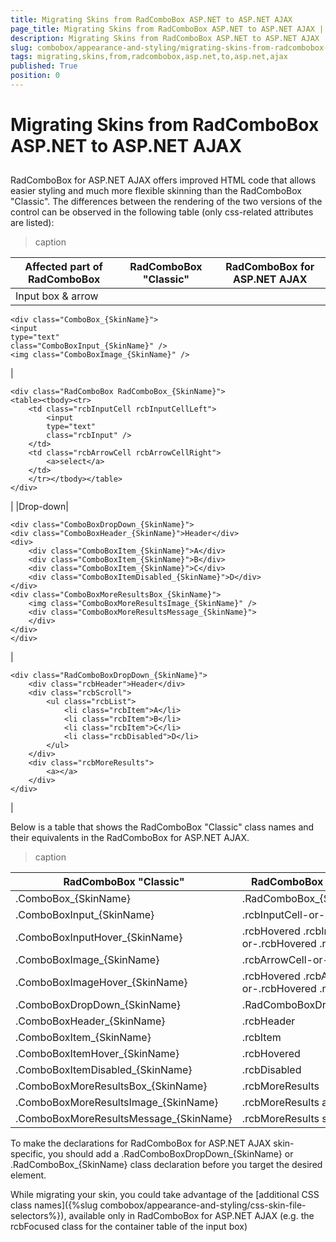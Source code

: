 ```yaml
---
title: Migrating Skins from RadComboBox ASP.NET to ASP.NET AJAX
page_title: Migrating Skins from RadComboBox ASP.NET to ASP.NET AJAX | RadComboBox for ASP.NET AJAX Documentation
description: Migrating Skins from RadComboBox ASP.NET to ASP.NET AJAX
slug: combobox/appearance-and-styling/migrating-skins-from-radcombobox-asp.net-to-asp.net-ajax
tags: migrating,skins,from,radcombobox,asp.net,to,asp.net,ajax
published: True
position: 0
---
```


# Migrating Skins from RadComboBox ASP.NET to ASP.NET AJAX



## 

RadComboBox for ASP.NET AJAX offers improved HTML code that allows easier styling and much more flexible skinning than the RadComboBox "Classic". The differences between the rendering of the two versions of the control can be observed in the following table (only css-related attributes are listed):


>caption  

| Affected part of RadComboBox | RadComboBox "Classic" | RadComboBox for ASP.NET AJAX |
| ------ | ------ | ------ |
|Input box & arrow|

````ASPNET
<div class="ComboBox_{SkinName}">
<input
type="text"
class="ComboBoxInput_{SkinName}" />
<img class="ComboBoxImage_{SkinName}" />
````

|

````ASPNET
<div class="RadComboBox RadComboBox_{SkinName}">
<table><tbody><tr>
	<td class="rcbInputCell rcbInputCellLeft">
		<input
		type="text"
		class="rcbInput" />
	</td>
	<td class="rcbArrowCell rcbArrowCellRight">
		<a>select</a>
	</td>
	</tr></tbody></table>
</div>
````

|
|Drop-down|

````ASPNET
<div class="ComboBoxDropDown_{SkinName}">
<div class="ComboBoxHeader_{SkinName}">Header</div>
<div>
	<div class="ComboBoxItem_{SkinName}">A</div>
	<div class="ComboBoxItem_{SkinName}">B</div>
	<div class="ComboBoxItem_{SkinName}">C</div>
	<div class="ComboBoxItemDisabled_{SkinName}">D</div>
</div>
<div class="ComboBoxMoreResultsBox_{SkinName}">
	<img class="ComboBoxMoreResultsImage_{SkinName}" />
	<div class="ComboBoxMoreResultsMessage_{SkinName}">
	</div>
</div>
</div>
````

|

````ASPNET
<div class="RadComboBoxDropDown_{SkinName}">
	<div class="rcbHeader">Header</div>
	<div class="rcbScroll">
		<ul class="rcbList">
			<li class="rcbItem">A</li>
			<li class="rcbItem">B</li>
			<li class="rcbItem">C</li>
			<li class="rcbDisabled">D</li>
		</ul>
	</div>
	<div class="rcbMoreResults">
		<a></a>
	</div>
</div>
````

|

Below is a table that shows the RadComboBox "Classic" class names and their equivalents in the RadComboBox for ASP.NET AJAX.


>caption  

| RadComboBox "Classic" | RadComboBox for ASP.NET AJAX |
| ------ | ------ |
|.ComboBox_{SkinName}|.RadComboBox_{SkinName}|
|.ComboBoxInput_{SkinName}|.rcbInputCell-or-.rcbInput|
|.ComboBoxInputHover_{SkinName}|.rcbHovered .rcbInputCell-or-.rcbHovered .rcbInput|
|.ComboBoxImage_{SkinName}|.rcbArrowCell-or-.rcbArrowCell a|
|.ComboBoxImageHover_{SkinName}|.rcbHovered .rcbArrowCell-or-.rcbHovered .rcbArrowCell a|
|.ComboBoxDropDown_{SkinName}|.RadComboBoxDropDown_{SkinName}|
|.ComboBoxHeader_{SkinName}|.rcbHeader|
|.ComboBoxItem_{SkinName}|.rcbItem|
|.ComboBoxItemHover_{SkinName}|.rcbHovered|
|.ComboBoxItemDisabled_{SkinName}|.rcbDisabled|
|.ComboBoxMoreResultsBox_{SkinName}|.rcbMoreResults|
|.ComboBoxMoreResultsImage_{SkinName}|.rcbMoreResults a|
|.ComboBoxMoreResultsMessage_{SkinName}|.rcbMoreResults span|

To make the declarations for RadComboBox for ASP.NET AJAX skin-specific, you should add a .RadComboBoxDropDown_{SkinName} or .RadComboBox_{SkinName} class declaration before you target the desired element.

While migrating your skin, you could take advantage of the [additional CSS class names]({%slug combobox/appearance-and-styling/css-skin-file-selectors%}), available only in RadComboBox for ASP.NET AJAX (e.g. the rcbFocused class for the container table of the input box)
